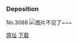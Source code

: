 ### Deposition
No.3088
![图片不见了~~~](https://imgs.xkcd.com/comics/deposition.png)

[原址](https://xkcd.com//3088) [下载](https://imgs.xkcd.com/comics/deposition.png)

